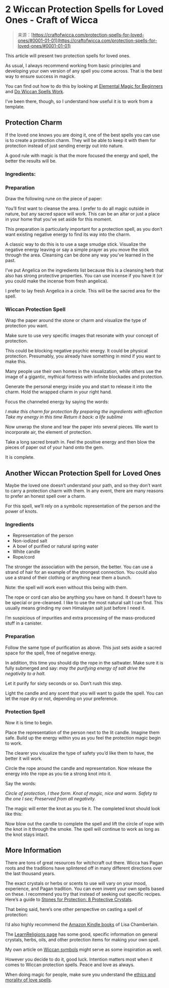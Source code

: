 <!--yml
category: 未分类
date: 2024-06-12 18:09:48
-->

# 2 Wiccan Protection Spells for Loved Ones - Craft of Wicca

> 来源：[https://craftofwicca.com/protection-spells-for-loved-ones/#0001-01-01](https://craftofwicca.com/protection-spells-for-loved-ones/#0001-01-01)

This article will present two protection spells for loved ones.

 As usual, I always recommend working from basic principles and developing your own version of any spell you come across. That is the best way to ensure success in magick.

 You can find out how to do this by looking at [Elemental Magic for Beginners](https://craftofwicca.com/elemental-magic-for-beginners/) and [Do Wiccan Spells Work](https://craftofwicca.com/do-wiccan-spells-work-scientific-evidence/).

 I’ve been there, though, so I understand how useful it is to work from a template.

## Protection Charm

If the loved one knows you are doing it, one of the best spells you can use is to create a protection charm. They will be able to keep it with them for protection instead of just sending energy out into nature.

 A good rule with magic is that the more focused the energy and spell, the better the results will be.

 ### Ingredients:

### Preparation

Draw the following rune on the piece of paper:

You’ll first want to cleanse the area. I prefer to do all magic outside in nature, but any sacred space will work. This can be an altar or just a place in your home that you’ve set aside for this moment.

 This preparation is particularly important for a protection spell, as you don’t want existing negative energy to find its way into the charm.

 A classic way to do this is to use a sage smudge stick. Visualize the negative energy leaving or say a simple prayer as you move the stick through the area. Cleansing can be done any way you’ve learned in the past.

I’ve put Angelica on the ingredients list because this is a cleansing herb that also has strong protective properties. You can use incense if you have it (or you could make the incense from fresh angelica).

 I prefer to lay fresh Angelica in a circle. This will be the sacred area for the spell.

### Wiccan Protection Spell

Wrap the paper around the stone or charm and visualize the type of protection you want.

 Make sure to use very specific images that resonate with your concept of protection.

 This could be blocking negative psychic energy. It could be physical protection. Presumably, you already have something in mind if you want to make this.

Many people use their own homes in the visualization, while others use the image of a gigantic, mythical fortress with infinite blockades and protection.

Generate the personal energy inside you and start to release it into the charm. Hold the wrapped charm in your right hand.

 Focus the channeled energy by saying the words:

*I make this charm for protection
By preparing the ingredients with affection
Take my energy in this time
Return it back: a life sublime*

 Now unwrap the stone and tear the paper into several pieces. We want to incorporate air, the element of protection.

 Take a long sacred breath in. Feel the positive energy and then blow the pieces of paper out of your hand onto the gem.

It is complete.

## Another Wiccan Protection Spell for Loved Ones

Maybe the loved one doesn’t understand your path, and so they don’t want to carry a protection charm with them. In any event, there are many reasons to prefer an honest spell over a charm.

 For this spell, we’ll rely on a symbolic representation of the person and the power of knots.

### Ingredients

*   Representation of the person
*   Non-iodized salt
*   A bowl of purified or natural spring water
*   White candle
*   Rope/cord

The stronger the association with the person, the better. You can use a strand of hair for an example of the strongest connection. You could also use a strand of their clothing or anything near them a bunch.

 Note: the spell will work even without this being with them.

The rope or cord can also be anything you have on hand. It doesn’t have to be special or pre-cleansed. I like to use the most natural salt I can find. This usually means grinding my own Himalayan salt just before I need it.

 I’m suspicious of impurities and extra processing of the mass-produced stuff in a canister.

### Preparation

Follow the same type of purification as above. This just sets aside a sacred space for the spell, free of negative energy.

 In addition, this time you should dip the rope in the saltwater. Make sure it is fully submerged and say: *may the purifying energy of salt drive the negativity to a halt.*

 Let it purify for sixty seconds or so. Don’t rush this step.

 Light the candle and any scent that you will want to guide the spell. You can let the rope dry or not, depending on your preference.

 ### Protection Spell

Now it is time to begin.

 Place the representation of the person next to the lit candle. Imagine them safe. Build up the energy within you as you feel the protection magic begin to work.

The clearer you visualize the type of safety you’d like them to have, the better it will work.

 Circle the rope around the candle and representation. Now release the energy into the rope as you tie a strong knot into it.

 Say the words:

*Circle of protection, I thee form.
Knot of magic, nice and warm.
Safety to the one I see;
Preserved from all negativity.*

 The magic will enter the knot as you tie it. The completed knot should look like this:

 Now blow out the candle to complete the spell and lift the circle of rope with the knot in it through the smoke. The spell will continue to work as long as the knot stays intact.

## More Information

There are tons of great resources for witchcraft out there. Wicca has Pagan roots and the traditions have splintered off in many different directions over the last thousand years.

 The exact crystals or herbs or scents to use will vary on your mood, experience, and Pagan tradition. You can even invent your own spells based on these. I recommend you try that instead of seeking out specific recipes. Here’s a guide to [Stones for Protection: 8 Protective Crystals](https://craftofwicca.com/stones-for-protection-8-best-protective-crystals/).

 That being said, here’s one other perspective on casting a spell of protection:

 I’d also highly recommend the [Amazon Kindle books](https://amzn.to/2pCWWAf) of Lisa Chamberlain.

The [LearnReligions page](https://www.learnreligions.com/magic-protection-spells-and-rituals-2562176) has some good, specific information on general crystals, herbs, oils, and other protection items for making your own spell.

 My own article on [Wiccan symbols](https://craftofwicca.com/wiccan-symbols-and-meanings-general-and-specific/) might serve as some inspiration as well.

However you decide to do it, good luck. Intention matters most when it comes to Wiccan protection spells. Peace and love as always.

When doing magic for people, make sure you understand the [ethics and morality of love spells](https://craftofwicca.com/the-ethics-of-love-spells-navigating-consent-and-responsibility-in-magic/).